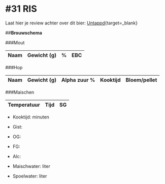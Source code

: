 # #31 RIS



Laat hier je review achter over dit bier:
[Untappd](https://untappd.com/b/brouwerij-robier){target=_blank}



##**Brouwschema**


###Mout

Naam | Gewicht (g) | % | EBC
------------ | ---- | --- | ------------


###Hop

Naam | Gewicht (g) | Alpha zuur % | Kooktijd | Bloem/pellet
------------ | ---- | --- | ---- | ------------


###Maischen

Temperatuur | Tijd | SG
------------ | ---- | ------------

- Kooktijd:  minuten
- Gist: 
- OG: 
- FG: 
- Alc: 


- Maischwater:  liter
- Spoelwater:  liter